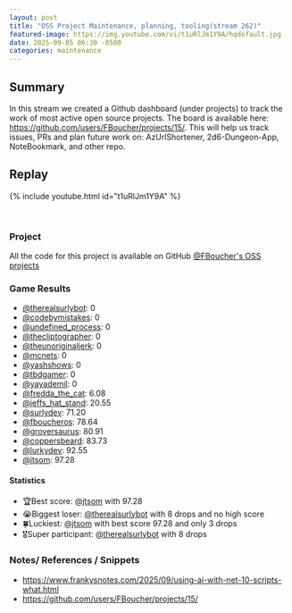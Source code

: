 ```yaml
---
layout: post
title: "OSS Project Maintenance, planning, tooling(stream 262)"
featured-image: https://img.youtube.com/vi/t1uRlJm1Y9A/hqdefault.jpg
date: 2025-09-05 06:30 -0500
categories: maintenance
---
```


## Summary

In this stream we created a Github dashboard (under projects) to track the work of most active open source projects. The board is available here: https://github.com/users/FBoucher/projects/15/. This will help us track issues, PRs and plan future work on: AzUrlShortener, 2d6-Dungeon-App, NoteBookmark, and other repo.

## Replay

{% include youtube.html id="t1uRlJm1Y9A" %}

<br/><!--more-->

### Project

All the code for this project is available on GitHub [@FBoucher's OSS projects](https://github.com/users/FBoucher/projects/15/)

### Game Results

- [@therealsurlybot](https://www.twitch.tv/therealsurlybot): 0
- [@codebymistakes](https://www.twitch.tv/codebymistakes): 0
- [@undefined_process](https://www.twitch.tv/undefined_process): 0
- [@thecliptographer](https://www.twitch.tv/thecliptographer): 0
- [@theunoriginaljerk](https://www.twitch.tv/theunoriginaljerk): 0
- [@mcnets](https://www.twitch.tv/mcnets): 0
- [@yashshows](https://www.twitch.tv/yashshows): 0
- [@tbdgamer](https://www.twitch.tv/tbdgamer): 0
- [@yayademil](https://www.twitch.tv/yayademil): 0
- [@fredda_the_cat](https://www.twitch.tv/fredda_the_cat): 6.08
- [@jeffs_hat_stand](https://www.twitch.tv/jeffs_hat_stand): 20.55
- [@surlydev](https://www.twitch.tv/surlydev): 71.20
- [@fboucheros](https://www.twitch.tv/fboucheros): 78.64
- [@groversaurus](https://www.twitch.tv/groversaurus): 80.91
- [@coppersbeard](https://www.twitch.tv/coppersbeard): 83.73
- [@lurkydev](https://www.twitch.tv/lurkydev): 92.55
- [@jtsom](https://www.twitch.tv/jtsom): 97.28

#### Statistics

- 🏆Best score: [@jtsom](https://www.twitch.tv/jtsom) with 97.28
- 😭Biggest loser: [@therealsurlybot](https://www.twitch.tv/therealsurlybot) with 8 drops and no high score
- 🍀Luckiest: [@jtsom](https://www.twitch.tv/jtsom) with best score 97.28 and only 3 drops
- 🎖️Super participant: [@therealsurlybot](https://www.twitch.tv/therealsurlybot) with 8 drops

### Notes/ References / Snippets

- https://www.frankysnotes.com/2025/09/using-ai-with-net-10-scripts-what.html
- https://github.com/users/FBoucher/projects/15/
